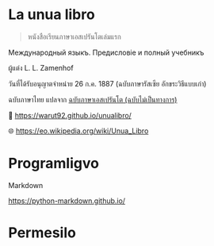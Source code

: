 # La unua libro

> หนังสือเรียนภาษาเอสเปรันโตเล่มแรก

Международный языкъ. Предисловіе и полный учебникъ

ผู้แต่ง 	L. L. Zamenhof

วันที่ได้รับอนุญาตจำหน่าย 26 ก.ค. 1887 (ฉบับภาษารัสเซีย อักขระวิธีแบบเก่า)

ฉบับภาษาไทย แปลจาก [ฉบับภาษาเอสเปรันโต (ฉบับไม่เป็นทางการ)](https://www.gutenberg.org/ebooks/8224)

🔗 https://warut92.github.io/unualibro/

🌐 https://eo.wikipedia.org/wiki/Unua_Libro

# Programligvo

Markdown

https://python-markdown.github.io/

# Permesilo
